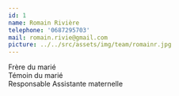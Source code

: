 ```yaml
---
id: 1
name: Romain Rivière
telephone: '0687295703'
mail: romain.rivie@gmail.com
picture: ../../src/assets/img/team/romainr.jpg
---
```

Frère du marié  
Témoin du marié  
Responsable Assistante maternelle  
